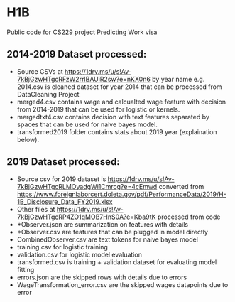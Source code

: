 # H1B
Public code for CS229 project Predicting Work visa

## 2014-2019 Dataset processed:
- Source CSVs at https://1drv.ms/u/s!Av-7kBjGzwHTgcRFzW2rrlBAUiR2sw?e=nKX0n6 by year name e.g. 2014.csv is cleaned dataset for year 2014 that can be processed from DataCleaning Project
- merged4.csv contains wage and calcualted wage feature with decision from 2014-2019 that can be used for logistic or kernels.
- mergedtxt4.csv contains decision with text features separated by spaces that can be used for naive bayes model.
- transformed2019 folder contains stats about 2019 year (explaination below).

## 2019 Dataset processed:
 - Source csv for 2019 dataset is https://1drv.ms/u/s!Av-7kBjGzwHTgcRLMOyadgWi1Cmrcg?e=4cEmwd converted from https://www.foreignlaborcert.doleta.gov/pdf/PerformanceData/2019/H-1B_Disclosure_Data_FY2019.xlsx
 - Other files at https://1drv.ms/u/s!Av-7kBjGzwHTgcRP4ZO1qMOB7HnS0A?e=Kba9tK processed from code
 - *Observer.json are summarization on features with details
 - *Observer.csv are features that can be plugged in model directly
 - CombinedObserver.csv are text tokens for naive bayes model
 - training.csv for logistic training
 - validation.csv for logistic model evaluation
 - transformed.csv is training + validation dataset for evaluating model fitting
 - errors.json are the skipped rows with details due to errors
 - WageTransformation_error.csv are the skipped wages datapoints due to error
